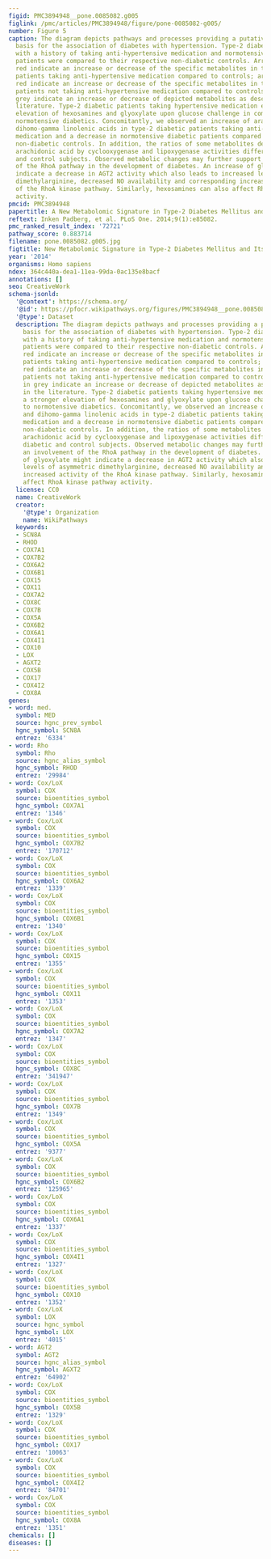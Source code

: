 ```yaml
---
figid: PMC3894948__pone.0085082.g005
figlink: /pmc/articles/PMC3894948/figure/pone-0085082-g005/
number: Figure 5
caption: The diagram depicts pathways and processes providing a putative molecular
  basis for the association of diabetes with hypertension. Type-2 diabetic patients
  with a history of taking anti-hypertensive medication and normotensive diabetic
  patients were compared to their respective non-diabetic controls. Arrows in dark
  red indicate an increase or decrease of the specific metabolites in type-2 diabetic
  patients taking anti-hypertensive medication compared to controls; arrows in light
  red indicate an increase or decrease of the specific metabolites in type-2 diabetic
  patients not taking anti-hypertensive medication compared to controls. Arrows in
  grey indicate an increase or decrease of depicted metabolites as described in the
  literature. Type-2 diabetic patients taking hypertensive medication exhibit a stronger
  elevation of hexosamines and glyoxylate upon glucose challenge in comparison to
  normotensive diabetics. Concomitantly, we observed an increase of arachidonic and
  dihomo-gamma linolenic acids in type-2 diabetic patients taking anti-hypertensive
  medication and a decrease in normotensive diabetic patients compared to the corresponding
  non-diabetic controls. In addition, the ratios of some metabolites derived from
  arachidonic acid by cyclooxygenase and lipoxygenase activities differ between diabetic
  and control subjects. Observed metabolic changes may further support an involvement
  of the RhoA pathway in the development of diabetes. An increase of glyoxylate might
  indicate a decrease in AGT2 activity which also leads to increased levels of asymmetric
  dimethylarginine, decreased NO availability and corresponding increased activity
  of the RhoA kinase pathway. Similarly, hexosamines can also affect RhoA kinase pathway
  activity.
pmcid: PMC3894948
papertitle: A New Metabolomic Signature in Type-2 Diabetes Mellitus and Its Pathophysiology.
reftext: Inken Padberg, et al. PLoS One. 2014;9(1):e85082.
pmc_ranked_result_index: '72721'
pathway_score: 0.883714
filename: pone.0085082.g005.jpg
figtitle: New Metabolomic Signature in Type-2 Diabetes Mellitus and Its Pathophysiology
year: '2014'
organisms: Homo sapiens
ndex: 364c440a-dea1-11ea-99da-0ac135e8bacf
annotations: []
seo: CreativeWork
schema-jsonld:
  '@context': https://schema.org/
  '@id': https://pfocr.wikipathways.org/figures/PMC3894948__pone.0085082.g005.html
  '@type': Dataset
  description: The diagram depicts pathways and processes providing a putative molecular
    basis for the association of diabetes with hypertension. Type-2 diabetic patients
    with a history of taking anti-hypertensive medication and normotensive diabetic
    patients were compared to their respective non-diabetic controls. Arrows in dark
    red indicate an increase or decrease of the specific metabolites in type-2 diabetic
    patients taking anti-hypertensive medication compared to controls; arrows in light
    red indicate an increase or decrease of the specific metabolites in type-2 diabetic
    patients not taking anti-hypertensive medication compared to controls. Arrows
    in grey indicate an increase or decrease of depicted metabolites as described
    in the literature. Type-2 diabetic patients taking hypertensive medication exhibit
    a stronger elevation of hexosamines and glyoxylate upon glucose challenge in comparison
    to normotensive diabetics. Concomitantly, we observed an increase of arachidonic
    and dihomo-gamma linolenic acids in type-2 diabetic patients taking anti-hypertensive
    medication and a decrease in normotensive diabetic patients compared to the corresponding
    non-diabetic controls. In addition, the ratios of some metabolites derived from
    arachidonic acid by cyclooxygenase and lipoxygenase activities differ between
    diabetic and control subjects. Observed metabolic changes may further support
    an involvement of the RhoA pathway in the development of diabetes. An increase
    of glyoxylate might indicate a decrease in AGT2 activity which also leads to increased
    levels of asymmetric dimethylarginine, decreased NO availability and corresponding
    increased activity of the RhoA kinase pathway. Similarly, hexosamines can also
    affect RhoA kinase pathway activity.
  license: CC0
  name: CreativeWork
  creator:
    '@type': Organization
    name: WikiPathways
  keywords:
  - SCN8A
  - RHOD
  - COX7A1
  - COX7B2
  - COX6A2
  - COX6B1
  - COX15
  - COX11
  - COX7A2
  - COX8C
  - COX7B
  - COX5A
  - COX6B2
  - COX6A1
  - COX4I1
  - COX10
  - LOX
  - AGXT2
  - COX5B
  - COX17
  - COX4I2
  - COX8A
genes:
- word: med.
  symbol: MED
  source: hgnc_prev_symbol
  hgnc_symbol: SCN8A
  entrez: '6334'
- word: Rho
  symbol: Rho
  source: hgnc_alias_symbol
  hgnc_symbol: RHOD
  entrez: '29984'
- word: Cox/LoX
  symbol: COX
  source: bioentities_symbol
  hgnc_symbol: COX7A1
  entrez: '1346'
- word: Cox/LoX
  symbol: COX
  source: bioentities_symbol
  hgnc_symbol: COX7B2
  entrez: '170712'
- word: Cox/LoX
  symbol: COX
  source: bioentities_symbol
  hgnc_symbol: COX6A2
  entrez: '1339'
- word: Cox/LoX
  symbol: COX
  source: bioentities_symbol
  hgnc_symbol: COX6B1
  entrez: '1340'
- word: Cox/LoX
  symbol: COX
  source: bioentities_symbol
  hgnc_symbol: COX15
  entrez: '1355'
- word: Cox/LoX
  symbol: COX
  source: bioentities_symbol
  hgnc_symbol: COX11
  entrez: '1353'
- word: Cox/LoX
  symbol: COX
  source: bioentities_symbol
  hgnc_symbol: COX7A2
  entrez: '1347'
- word: Cox/LoX
  symbol: COX
  source: bioentities_symbol
  hgnc_symbol: COX8C
  entrez: '341947'
- word: Cox/LoX
  symbol: COX
  source: bioentities_symbol
  hgnc_symbol: COX7B
  entrez: '1349'
- word: Cox/LoX
  symbol: COX
  source: bioentities_symbol
  hgnc_symbol: COX5A
  entrez: '9377'
- word: Cox/LoX
  symbol: COX
  source: bioentities_symbol
  hgnc_symbol: COX6B2
  entrez: '125965'
- word: Cox/LoX
  symbol: COX
  source: bioentities_symbol
  hgnc_symbol: COX6A1
  entrez: '1337'
- word: Cox/LoX
  symbol: COX
  source: bioentities_symbol
  hgnc_symbol: COX4I1
  entrez: '1327'
- word: Cox/LoX
  symbol: COX
  source: bioentities_symbol
  hgnc_symbol: COX10
  entrez: '1352'
- word: Cox/LoX
  symbol: LOX
  source: hgnc_symbol
  hgnc_symbol: LOX
  entrez: '4015'
- word: AGT2
  symbol: AGT2
  source: hgnc_alias_symbol
  hgnc_symbol: AGXT2
  entrez: '64902'
- word: Cox/LoX
  symbol: COX
  source: bioentities_symbol
  hgnc_symbol: COX5B
  entrez: '1329'
- word: Cox/LoX
  symbol: COX
  source: bioentities_symbol
  hgnc_symbol: COX17
  entrez: '10063'
- word: Cox/LoX
  symbol: COX
  source: bioentities_symbol
  hgnc_symbol: COX4I2
  entrez: '84701'
- word: Cox/LoX
  symbol: COX
  source: bioentities_symbol
  hgnc_symbol: COX8A
  entrez: '1351'
chemicals: []
diseases: []
---
```

